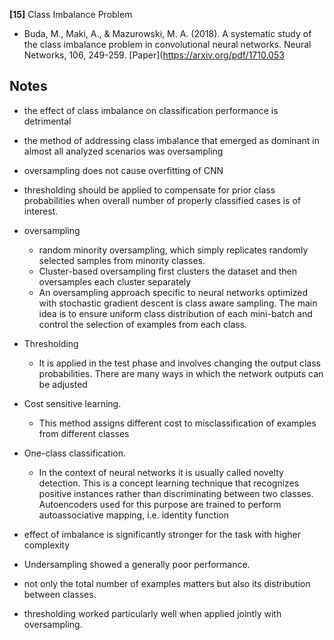 **[15]** Class Imbalance Problem
- Buda, M., Maki, A., & Mazurowski, M. A. (2018). A systematic study of the class imbalance problem in convolutional neural networks. Neural Networks, 106, 249-259. [Paper](https://arxiv.org/pdf/1710.053

## Notes
-  the effect of class imbalance on classification performance is detrimental
- the method of addressing class imbalance that emerged as dominant in almost all analyzed scenarios was oversampling
- oversampling does not cause overfitting of CNN
- thresholding should be applied to compensate for prior class probabilities when overall number of properly classified cases is of interest.

- oversampling
  -  random minority oversampling, which simply replicates randomly selected samples from minority classes.
  - Cluster-based oversampling first clusters the dataset and then oversamples each cluster separately
  -  An oversampling approach specific to neural networks optimized with stochastic gradient descent is class aware sampling. The main idea is to ensure uniform class distribution of each mini-batch and control the selection of examples from each class.
- Thresholding
  - It is applied in the test phase and involves changing the output class probabilities. There are many ways in which the network outputs can be adjusted
- Cost sensitive learning.
  - This method assigns different cost to misclassification of examples from different classes
- One-class classification.
  - In the context of neural networks it is usually called novelty detection. This is a concept learning technique that recognizes positive instances rather than discriminating between two classes. Autoencoders used for this purpose are trained to perform autoassociative mapping, i.e. identity function
- effect of imbalance is significantly stronger for the task with higher complexity
- Undersampling showed a generally poor performance.
- not only the total number of examples matters but also its distribution between classes.
- thresholding worked particularly well when applied jointly with oversampling.

